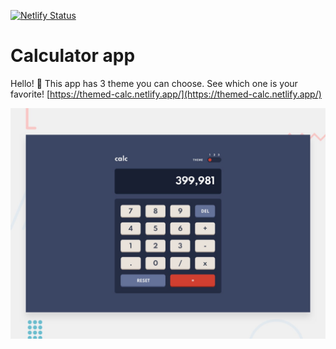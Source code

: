 [![Netlify Status](https://api.netlify.com/api/v1/badges/9cfe5643-5ff8-41c3-afcc-2c132e46333e/deploy-status)](https://app.netlify.com/sites/themed-calc/deploys)

# Calculator app

Hello! 👋 This app has 3 theme you can choose. See which one is your favorite!
[https://themed-calc.netlify.app/](https://themed-calc.netlify.app/)

![Design preview for the Calculator app coding challenge](./design/desktop-preview.jpg)

